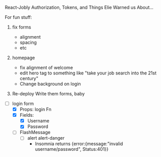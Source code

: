 React-Jobly Authorization, Tokens, and Things Elie Warned us About...
<!-- 
1. Login / Signup (forms)
   - Get Token (api response)
2. setToken (state)
   - Changing token state triggers our useEffect
     - useEffect: 
       - Decode the token, pull out the UserName
       - Send an Ajax request to users/:username
         - Receive userData 
       - useContext to set currUser from response
3. Token will stay in the State, but not get passed around.     
    - CurrUser will be our logic for "logged in?" 


**Step Two: Update Your Routes File**
Write them forms, baby
- [ ] login form
  - [x] Props: login Fn
  - [x] Fields:
    - [x] Username
    - [x] Password
  - [ ] FlashMessage
    - [ ] alert alert-danger 
      - Insomnia returns {error:{message:"invalid username/password", Status:401}}

- [ ] Signup / edit form
  -[x] Props: 
    -[x] function (either Signup or patch)
    -[x] currUser = null
  -[x] Fields:
    -[x] Username
      -[x] Add Logic: loggedIn ? disable input : enable/blank
    -[x] Password
    -[x] First Name
    -[x] Last Name
    -[x] Email
  - [ ] FlashMessage:
    - [ ] Array of error messages
 


**Routs**
- [x] Signup
- [x] login
- [x] profile

**Homepage**
- [x] Signup button
- [x] login button
- [x] Logic: If currUser not present, load buttons, else load:
        "Jobly
        All the jobs in one, convenient place.

        Welcome Back, test!"

- [x] Logic to check for useContext:
  currUser 
  ? 
  display not-logged-in JSX
  : 
  display logged in JSX

**NavBar**
- [x] Logic: If currUser not present, load buttons, else load: 
  - [x] Jobly, CompanyList, JobList, Profile, Log Out
- [x] Logic to check for useContext:
  currUser 
  ? 
  display not-logged-in JSX
  : 
  display logged in JSX


**Functions**

**App.js:**
Token State
CurrUser State

-Signup
  - accepts: formData
    - Make the axios post req.
      - setToken to response

-login
  - accepts: formData
    - Make the axios post req.
      - setToken to response

UseEffect [token]
- json-decode(token) => username
    - send GET w/username
      - setCurrUser with response


**ADD THIS TO MOST THINGS**
-  Logic to check for useContext:
  currUser 
  ? 
  display not-logged-in JSX
  : 
  display logged in JSX
 -->

For fun stuff:

1. fix forms
   - alignment
   - spacing
   - etc

2. homepage 
   - fix alignment of welcome
   - edit hero tag to something like "take your job search into the 21st century"
   - Change background on login

3. Re-deploy
Write them forms, baby
- [ ] login form
  - [x] Props: login Fn
  - [x] Fields:
    - [x] Username
    - [x] Password
  - [ ] FlashMessage
    - [ ] alert alert-danger 
      - Insomnia returns {error:{message:"invalid username/password", Status:401}}